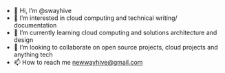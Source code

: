 - 👋 Hi, I’m @swayhive
- 👀 I’m interested in cloud computing and technical writing/ documentation
- 🌱 I’m currently learning cloud computing and solutions architecture and design 
- 💞️ I’m looking to collaborate on open source projects, cloud projects and anything tech
- 📫 How to reach me newwayhive@gmail.com

<!---
swayhive/swayhive is a ✨ special ✨ repository because its `README.md` (this file) appears on your GitHub profile.
You can click the Preview link to take a look at your changes.
--->
